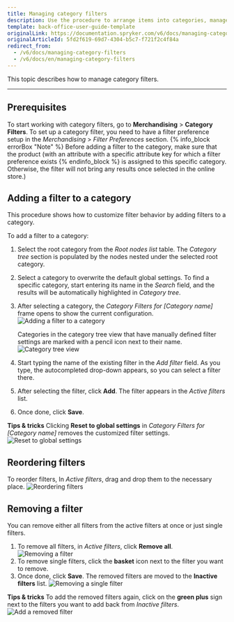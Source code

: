 ```yaml
---
title: Managing category filters
description: Use the procedure to arrange items into categories, manage category filters by adding, reordering, or removing them in the Back Office.
template: back-office-user-guide-template
originalLink: https://documentation.spryker.com/v6/docs/managing-category-filters
originalArticleId: 5fd2f619-69d7-4304-b5c7-f721f2c4f84a
redirect_from:
  - /v6/docs/managing-category-filters
  - /v6/docs/en/managing-category-filters
---
```


This topic describes how to manage category filters.
***

## Prerequisites
To start working with category filters, go to **Merchandising** > **Category Filters**.
To set up a category filter, you need to have a filter preference setup in the *Merchandising* > *Filter Preferences* section.
{% info_block errorBox "Note" %}
Before adding a filter to the category, make sure that the product (with an attribute with a specific attribute key for which a filter preference exists
{% endinfo_block %} is assigned to this specific category. Otherwise, the filter will not bring any results once selected in the online store.)

## Adding a filter to a category

This procedure shows how to customize filter behavior by adding filters to a category.

To add a filter to a category:
1. Select the root category from the *Root nodes list* table.
The *Category tree*  section is populated by the nodes nested under the selected root category.
2. Select a category to overwrite the default global settings.
To find a specific category, start entering its name in the *Search* field, and the results will be automatically highlighted in *Category tree*.
3. After selecting a category, the *Category Filters for [Category name]* frame opens to show the current configuration.
![Adding a filter to a category](https://spryker.s3.eu-central-1.amazonaws.com/docs/User+Guides/Back+Office+User+Guides/Search+and+Filters/Managing+Category+Filters/add-filter-to-category.png)
    
    Categories in the category tree view that have manually defined filter settings are marked with a pencil icon next to their name. 
![Category tree view](https://spryker.s3.eu-central-1.amazonaws.com/docs/User+Guides/Back+Office+User+Guides/Search+and+Filters/Managing+Category+Filters/category-tree-view.png) 
    
4. Start typing the name of the existing filter in the *Add filter* field. As you type, the autocompleted drop-down appears, so you can select a filter there.
5. After selecting the filter, click **Add**. The filter appears in the *Active filters* list.
6. Once done, click **Save**.

**Tips & tricks**
Clicking **Reset to global settings** in *Category Filters for [Category name]* removes the customized filter settings.
![Reset to global settings](https://spryker.s3.eu-central-1.amazonaws.com/docs/User+Guides/Back+Office+User+Guides/Search+and+Filters/Managing+Category+Filters/reset-to-global-settings.png)


## Reordering filters

To reorder filters, In *Active filters*, drag and drop them to the necessary place.
![Reordering filters](https://spryker.s3.eu-central-1.amazonaws.com/docs/User+Guides/Back+Office+User+Guides/Search+and+Filters/Managing+Category+Filters/reordering-filters.gif)


## Removing a filter

You can remove either all filters from the active filters at once or just single filters.
1. To remove all filters, in *Active filters*, click **Remove all**.
   ![Removing a filter](https://spryker.s3.eu-central-1.amazonaws.com/docs/User+Guides/Back+Office+User+Guides/Search+and+Filters/Managing+Category+Filters/removing-filter.png)
2. To remove single filters, click the **basket** icon next to the filter you want to remove. 
3. Once done, click **Save**.
    The removed filters are moved to the **Inactive filters** list.
![Removing a single filter](https://spryker.s3.eu-central-1.amazonaws.com/docs/User+Guides/Back+Office+User+Guides/Search+and+Filters/Managing+Category+Filters/remove-single-filter.gif)

**Tips & tricks**
To add the removed filters again, click on the **green plus** sign next to the filters you want to add back from *Inactive filters*.
![Add a removed filter](https://spryker.s3.eu-central-1.amazonaws.com/docs/User+Guides/Back+Office+User+Guides/Search+and+Filters/Managing+Category+Filters/add-removed-filter.gif)

